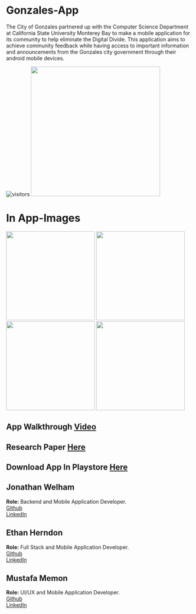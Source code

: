 # Gonzales-App
The City of Gonzales partnered up with the Computer Science Department at California State University Monterey Bay to make a mobile application for its community to help eliminate the Digital Divide. This application aims to achieve community feedback while having access to important information and announcements from the Gonzales city government through their android mobile devices.

![visitors](https://badges.pufler.dev/visits/Jonathan-Welham/Gonzales-App)
<img src="https://raw.githubusercontent.com/Jonathan-Welham/Gonzales-App/main/Images/Image5.png" width="350" />

# In App-Images    
<p float="left">
  <img src="https://raw.githubusercontent.com/Jonathan-Welham/Gonzales-App/main/Images/Image1.png" width="240" />
  <img src="https://raw.githubusercontent.com/Jonathan-Welham/Gonzales-App/main/Images/Image2.png" width="240" /> 
  <img src="https://raw.githubusercontent.com/Jonathan-Welham/Gonzales-App/main/Images/Image3.png" width="240" />
  <img src="https://raw.githubusercontent.com/Jonathan-Welham/Gonzales-App/main/Images/Image4.png" width="240" />
</p>

## App Walkthrough [Video](https://drive.google.com/file/d/1SuY3qcQ_STzVaPscllXLPH9D3vbpZC0h/view?usp=sharing)

## Research Paper [Here](https://docs.google.com/document/d/1jqHecdezLdpfSKj4Vh9QzYCyVrE-ZDj7fwXHx96x-VY/edit?usp=sharing)

## Download App In Playstore [Here]()

## Jonathan Welham    
**Role:** Backend and Mobile Application Developer.    
[Github](https://github.com/Jonathan-Welham)  
[LinkedIn](https://www.linkedin.com/in/jwelham/)
   
## Ethan Herndon    
**Role:** Full Stack and Mobile Application Developer.    
[Github](https://github.com/HerndonE)  
[LinkedIn](https://www.linkedin.com/in/ethan-herndon-8ba950196/)

## Mustafa Memon    
**Role:** UI/UX and Mobile Application Developer.    
[Github](https://github.com/Mmemon21)  
[LinkedIn](https://www.linkedin.com/in/mustafa-memon/)
